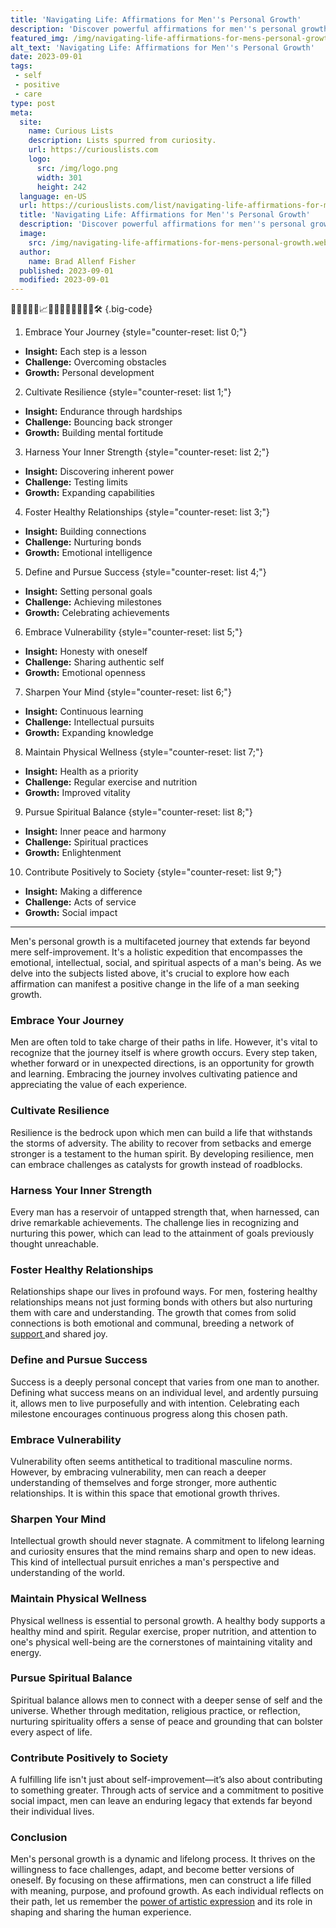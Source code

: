 ```yaml
---
title: 'Navigating Life: Affirmations for Men''s Personal Growth'
description: 'Discover powerful affirmations for men''s personal growth in "Navigating Life." Transform your mindset and embrace a curious approach to self-improvement.'
featured_img: /img/navigating-life-affirmations-for-mens-personal-growth.webp
alt_text: 'Navigating Life: Affirmations for Men''s Personal Growth'
date: 2023-09-01
tags:
 - self
 - positive
 - care
type: post
meta:
  site:
    name: Curious Lists
    description: Lists spurred from curiosity.
    url: https://curiouslists.com
    logo:
      src: /img/logo.png
      width: 301
      height: 242
  language: en-US
  url: https://curiouslists.com/list/navigating-life-affirmations-for-mens-personal-growth
  title: 'Navigating Life: Affirmations for Men''s Personal Growth'
  description: 'Discover powerful affirmations for men''s personal growth in "Navigating Life." Transform your mindset and embrace a curious approach to self-improvement.'
  image:
    src: /img/navigating-life-affirmations-for-mens-personal-growth.webp
  author:
    name: Brad Allenf Fisher
  published: 2023-09-01
  modified: 2023-09-01
---
```



🧗‍♂️💪🧠🎯📈🏋️‍♂️🤾‍♂️🚴‍♂️🧘‍♂️🛠️ {.big-code}

1. Embrace Your Journey {style="counter-reset: list 0;"}
  - **Insight:** Each step is a lesson
  - **Challenge:** Overcoming obstacles
  - **Growth:** Personal development

2. Cultivate Resilience {style="counter-reset: list 1;"}
  - **Insight:** Endurance through hardships
  - **Challenge:** Bouncing back stronger
  - **Growth:** Building mental fortitude

3. Harness Your Inner Strength {style="counter-reset: list 2;"}
  - **Insight:** Discovering inherent power
  - **Challenge:** Testing limits
  - **Growth:** Expanding capabilities

4. Foster Healthy Relationships {style="counter-reset: list 3;"}
  - **Insight:** Building connections
  - **Challenge:** Nurturing bonds
  - **Growth:** Emotional intelligence

5. Define and Pursue Success {style="counter-reset: list 4;"}
  - **Insight:** Setting personal goals
  - **Challenge:** Achieving milestones
  - **Growth:** Celebrating achievements

6. Embrace Vulnerability {style="counter-reset: list 5;"}
  - **Insight:** Honesty with oneself
  - **Challenge:** Sharing authentic self
  - **Growth:** Emotional openness

7. Sharpen Your Mind {style="counter-reset: list 6;"}
  - **Insight:** Continuous learning
  - **Challenge:** Intellectual pursuits
  - **Growth:** Expanding knowledge

8. Maintain Physical Wellness {style="counter-reset: list 7;"}
  - **Insight:** Health as a priority
  - **Challenge:** Regular exercise and nutrition
  - **Growth:** Improved vitality

9. Pursue Spiritual Balance {style="counter-reset: list 8;"}
  - **Insight:** Inner peace and harmony
  - **Challenge:** Spiritual practices
  - **Growth:** Enlightenment

10. Contribute Positively to Society {style="counter-reset: list 9;"}
  - **Insight:** Making a difference
  - **Challenge:** Acts of service
  - **Growth:** Social impact

---

Men's personal growth is a multifaceted journey that extends far beyond mere self-improvement. It's a holistic expedition that encompasses the emotional, intellectual, social, and spiritual aspects of a man's being. As we delve into the subjects listed above, it's crucial to explore how each affirmation can manifest a positive change in the life of a man seeking growth.

### Embrace Your Journey
Men are often told to take charge of their paths in life. However, it's vital to recognize that the journey itself is where growth occurs. Every step taken, whether forward or in unexpected directions, is an opportunity for growth and learning. Embracing the journey involves cultivating patience and appreciating the value of each experience.

### Cultivate Resilience
Resilience is the bedrock upon which men can build a life that withstands the storms of adversity. The ability to recover from setbacks and emerge stronger is a testament to the human spirit. By developing resilience, men can embrace challenges as catalysts for growth instead of roadblocks.

### Harness Your Inner Strength
Every man has a reservoir of untapped strength that, when harnessed, can drive remarkable achievements. The challenge lies in recognizing and nurturing this power, which can lead to the attainment of goals previously thought unreachable.

### Foster Healthy Relationships
Relationships shape our lives in profound ways. For men, fostering healthy relationships means not just forming bonds with others but also nurturing them with care and understanding. The growth that comes from solid connections is both emotional and communal, breeding a network of [support  ](https://curiouslists.com/list/resilience-in-reflection-positive-statements-for-men)and shared joy.

### Define and Pursue Success
Success is a deeply personal concept that varies from one man to another. Defining what success means on an individual level, and ardently pursuing it, allows men to live purposefully and with intention. Celebrating each milestone encourages continuous progress along this chosen path.

### Embrace Vulnerability
Vulnerability often seems antithetical to traditional masculine norms. However, by embracing vulnerability, men can reach a deeper understanding of themselves and forge stronger, more authentic relationships. It is within this space that emotional growth thrives.

### Sharpen Your Mind
Intellectual growth should never stagnate. A commitment to lifelong learning and curiosity ensures that the mind remains sharp and open to new ideas. This kind of intellectual pursuit enriches a man's perspective and understanding of the world.

### Maintain Physical Wellness
Physical wellness is essential to personal growth. A healthy body supports a healthy mind and spirit. Regular exercise, proper nutrition, and attention to one's physical well-being are the cornerstones of maintaining vitality and energy.

### Pursue Spiritual Balance
Spiritual balance allows men to connect with a deeper sense of self and the universe. Whether through meditation, religious practice, or reflection, nurturing spirituality offers a sense of peace and grounding that can bolster every aspect of life.

### Contribute Positively to Society
A fulfilling life isn't just about self-improvement—it’s also about contributing to something greater. Through acts of service and a commitment to positive social impact, men can leave an enduring legacy that extends far beyond their individual lives.

### Conclusion
Men's personal growth is a dynamic and lifelong process. It thrives on the willingness to face challenges, adapt, and become better versions of oneself. By focusing on these affirmations, men can construct a life filled with meaning, purpose, and profound growth. As each individual reflects on their path, let us remember the [power of artistic expression](https://www.britannica.com/topic/philosophy-of-art/Art-as-expression) and its role in shaping and sharing the human experience.
